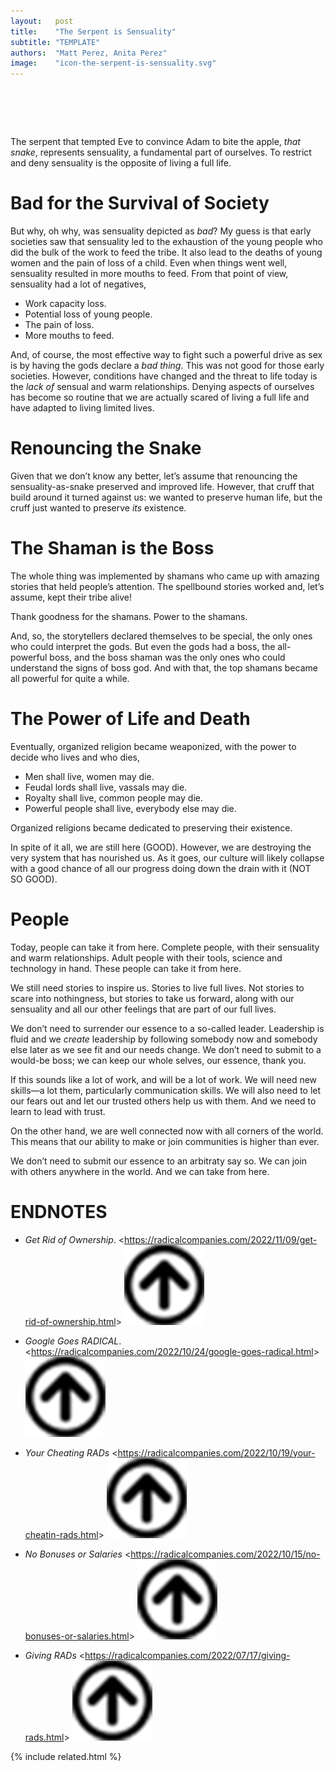 ```yaml
---
layout:   post
title:    "The Serpent is Sensuality"
subtitle: "TEMPLATE"
authors:  "Matt Perez, Anita Perez"
image:    "icon-the-serpent-is-sensuality.svg"
---
```


<div style="display:none;">
 <p>The serpent that tempted Eve to convince Adam to bite the apple, that snake, represents sensuality, a fundamental part of ourselves.</p>
</div>

<h1>&nbsp;</h1>
 <p>The serpent that tempted Eve to convince Adam to bite the apple, <em>that snake</em>, represents sensuality, a fundamental part of ourselves. To restrict and deny sensuality is the opposite of living a full life.</p>

<h1>Bad for the Survival of Society</h1>
 <p>But why, oh why, was sensuality depicted as <em>bad</em>? My guess is that early societies saw that sensuality led to the exhaustion of the young people who did the bulk of the work to feed the tribe. It also lead to the deaths of young women and the pain of loss of a child. Even when things went well, sensuality resulted in more mouths to feed. From that point of view, sensuality had a lot of negatives,</p>
  <ul>
   <li>Work capacity loss.</li>
   <li>Potential loss of young people.</li>
   <li>The pain of loss.</li>
   <li>More mouths to feed.</li>
  </ul>
 <p>And, of course, the most effective way to fight such a powerful drive as sex is by having the gods declare a <em>bad thing</em>. This was not good for those early societies. However, conditions have changed and the threat to life today is the <em>lack of</em> sensual and warm relationships. Denying aspects of ourselves has become so routine that we are actually scared of living a full life and have adapted to living limited lives.</p>

<h1>Renouncing the Snake</h1>
 <p>Given that we don&rsquo;t know any better, let&rsquo;s assume that renouncing the sensuality-as-snake preserved and improved life. However, that cruff that build around it turned against us: we wanted to preserve human life, but the cruff just wanted to preserve <em>its</em> existence.</p>

<h1>The Shaman is the Boss</h1>
 <p>The whole thing was implemented by shamans who came up with amazing stories that held people&rsquo;s attention. The spellbound stories worked and, let&rsquo;s assume, kept their tribe alive!</p>
 <p>Thank goodness for the shamans. Power to the shamans.</p>
 <p>And, so, the storytellers declared themselves to be special, the only ones who could interpret the gods. But even the gods had a boss, the all-powerful boss, and the boss shaman was the only ones who could understand the signs of boss god. And with that, the top shamans became all powerful for quite a while.</p>

<h1>The Power of Life and Death</h1>
 <p>Eventually, organized religion became weaponized, with the power to decide who lives and who dies,</p>
  <ul>
   <li>Men shall live, women may die.</li>
   <li>Feudal lords shall live, vassals may die.</li>
   <li>Royalty shall live, common people may die.</li>
   <li>Powerful people shall live, everybody else may die.</li>
  </ul>
 <p>Organized religions became dedicated to preserving their existence.</p>
 <p>In spite of it all, we are still here (GOOD). However, we are destroying the very system that has nourished us. As it goes, our culture will likely collapse with a good chance of all our progress doing down the drain with it (NOT SO GOOD).</p>

<h1>People</h1>
 <p>Today, people can take it from here. Complete people, with their sensuality and warm relationships. Adult people with their tools, science and technology in hand. These people can take it from here.</p>
 <p>We still need stories to inspire us. Stories to live full lives. Not stories to scare into nothingness, but stories to take us forward, along with our sensuality and all our other feelings that are part of our full lives.</p>
 <p>We don&rsquo;t need to surrender our essence to a so-called leader. Leadership is fluid and we <em>create</em> leadership by following somebody now and somebody else later as we see fit and our needs change. We don&rsquo;t need to submit to a would-be boss; we can keep our whole selves, our essence, thank you.</p>
 <p>If this sounds like a lot of work, and will be a lot of work. We will need new skills&mdash;a lot them, particularly communication skills. We will also need to let our fears out and let our trusted others help us with them. And we need to learn to lead with trust.</p>
 <p>On the other hand, we are well connected now with all corners of the world. This means that our ability to make or join communities is higher than ever.</p>
 <p>We don&rsquo;t need to submit our essence to an arbitraty say so. We can join with others anywhere in the world. And we can take from here.</p>

<h1 class="_section">ENDNOTES</h1>
 <ul>
  <li id="en01">
   <p class="_list-item">
    <em>Get Rid of Ownership</em>.
    <<a href="https://radicalcompanies.com/2022/11/09/get-rid-of-ownership.html" target="_blank">https://radicalcompanies.com/2022/11/09/get-rid-of-ownership.html</a>>
    <a class="_uparrow" href="#bm01"><img src="/assets/img/arrow-up-icon.png"></a>
   </p>
  </li>
  <li id="en02">
   <p class="_list-item">
    <em>Google Goes <span class="_paradigm">RADICAL</span></em>.
    <<a href="https://radicalcompanies.com/2022/10/24/google-goes-radical.html" target="_blank">https://radicalcompanies.com/2022/10/24/google-goes-radical.html</a>>
    <a class="_uparrow" href="#bm02"><img src="/assets/img/arrow-up-icon.png"></a>
   </p>
  </li>
  <li id="en03">
   <p class="_list-item">
    <em>Your Cheating <span class="_paradigm">RAD</span>s</em>
    <<a href="https://radicalcompanies.com/2022/10/19/your-cheatin-rads.html" target="_blank">https://radicalcompanies.com/2022/10/19/your-cheatin-rads.html</a>>
    <a class="_uparrow" href="#bm03"><img src="/assets/img/arrow-up-icon.png"></a>
   </p>
  </li>
  <li id="en04">
   <p class="_list-item">
    <em>No Bonuses or Salaries</em>
    <<a href="https://radicalcompanies.com/2022/10/15/no-bonuses-or-salaries.html" target="_blank">https://radicalcompanies.com/2022/10/15/no-bonuses-or-salaries.html</a>>
    <a class="_uparrow" href="#bm04"><img src="/assets/img/arrow-up-icon.png"></a>
   </p>
  </li>
  <li id="en05">
   <p class="_list-item">
    <em>Giving RADs</em>
    <<a href="https://radicalcompanies.com/2022/07/17/giving-rads.html" target="_blank">https://radicalcompanies.com/2022/07/17/giving-rads.html</a>>
    <a class="_uparrow" href="#bm05"><img src="/assets/img/arrow-up-icon.png"></a>
   </p>
  </li>
 </ul>

{% include related.html %}
